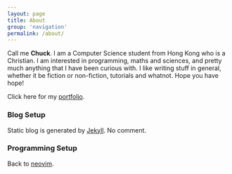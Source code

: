 ```yaml
---
layout: page
title: About
group: 'navigation'
permalink: /about/
---
```


Call me **Chuck**. I am a Computer Science student from Hong Kong who is a Christian.
I am interested in programming, maths and sciences, and pretty much anything
that I have been curious with. I like writing stuff in general, whether it be
fiction or non-fiction, tutorials and whatnot. Hope you have hope!

Click here for my [portfolio][portfolio].

### Blog Setup

Static blog is generated by [Jekyll][jekyll]. No comment.

### Programming Setup

Back to [neovim][nvim].

[portfolio]: /portfolio/
[jekyll]: https://www.github.com/jekyll/jekyll
[nvim]: https://neovim.io
